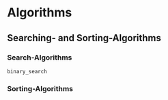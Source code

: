 # Algorithms

## Searching- and Sorting-Algorithms

### Search-Algorithms

```@docs
binary_search
```

### Sorting-Algorithms
